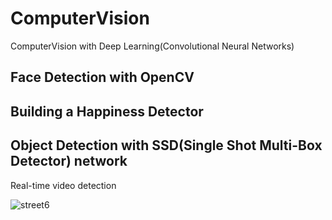 # ComputerVision
ComputerVision with Deep Learning(Convolutional Neural Networks)

## Face Detection with OpenCV

## Building a Happiness Detector

## Object Detection with SSD(Single Shot Multi-Box Detector) network
Real-time video detection



![street6](https://user-images.githubusercontent.com/30608533/47193724-2589b080-d35d-11e8-8753-e59ee9cb46cc.gif)
